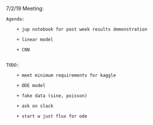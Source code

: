 

7/2/19 Meeting:

	Agenda:

		+ jup notebook for past week results demonstration

		+ linear model

		+ CNN


	TODO:

		+ meet minimum requirements for kaggle

		+ ODE model

		+ fake data (sine, poisson)

		+ ask on slack

		+ start w just flux for ode
